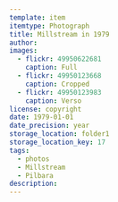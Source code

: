 ```yaml
---
template: item
itemtype: Photograph
title: Millstream in 1979
author: 
images:
  - flickr: 49950622681
    caption: Full
  - flickr: 49950123668
    caption: Cropped
  - flickr: 49950123983
    caption: Verso
license: copyright
date: 1979-01-01
date_precision: year
storage_location: folder1
storage_location_key: 17
tags:
  - photos
  - Millstream
  - Pilbara
description: 
---
```


